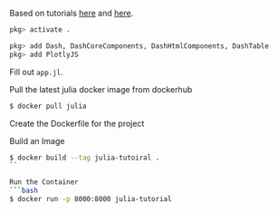 Based on tutorials [here](https://nbis-reproducible-research.readthedocs.io/en/course_2104/docker/) and [here](https://docs.docker.com/language/python/). 

```julia
pkg> activate .
```

```julia
pkg> add Dash, DashCoreComponents, DashHtmlComponents, DashTable
pkg> add PlotlyJS
```

Fill out `app.jl`. 


Pull the latest julia docker image from dockerhub 
```bash
$ docker pull julia
```

Create the Dockerfile for the project

Build an Image 
```bash
$ docker build --tag julia-tutoiral .
``

Run the Container
```bash
$ docker run -p 8000:8000 julia-tutorial
```
